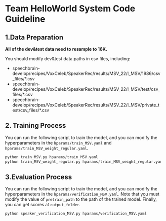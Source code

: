 # Team HelloWorld System Code Guideline

## 1.Data Preparation

**All of the dev&test data need to resample to 16K.**

You should modify dev&test data paths in csv files, including:

- speechbrain-develop/recipes/VoxCeleb/SpeakerRec/results/MSV_22/I_MSV/1986/csv_files/*.csv
- speechbrain-develop/recipes/VoxCeleb/SpeakerRec/results/MSV_22/I_MSV/test/csv_files/*.csv
- speechbrain-develop/recipes/VoxCeleb/SpeakerRec/results/MSV_22/I_MSV/private_test/csv_files/*.csv

## 2. Training Process

You can run the following script to train the model, and you can modify the hyperparameters in the `hparams/train_MSV.yaml` and `hparams/train_MSV_weight_regular.yaml`.

````python
python train_MSV.py hparams/train_MSV.yaml
python train_MSV_weight_regular.py hparams/train_MSV_weight_regular.yaml
````

## 3.Evaluation Process

You can run the following script to train the model, and you can modify the hyperparameters in the `hparams/verification_MSV.yaml`. Note that you must modify the value of `pretrain_path` to the path of the trained model. Finally, you can get scores at `output_folder`.

```
python speaker_verification_MSV.py hparams/verification_MSV.yaml
```